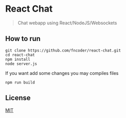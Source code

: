 # React Chat
> Chat webapp using React/NodeJS/Websockets


## How to run

```
git clone https://github.com/fncoder/react-chat.git
cd react-chat
npm install
node server.js
```

If you want add some changes you may compiles files

```
npm run build
```


## License
[MIT](https://github.com/fncoder/react-chat/blob/master/LICENSE)
